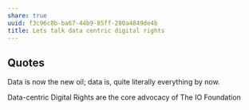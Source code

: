 ```yaml
---
share: true
uuid: f3c96c8b-ba67-44b9-85ff-280a4849de4b
title: Lets talk data centric digital rights
---
```

## Quotes

Data is now the new oil; data is, quite literally everything by now.

Data-centric Digital Rights are the core advocacy of The IO Foundation